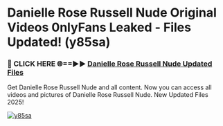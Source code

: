 # Danielle Rose Russell Nude Original Videos 0nlyFans Leaked - Files Updated! (y85sa)

<h3>🔴 CLICK HERE 🌐==►► <a href="https://tinyurl.com/yc6ubb5a" rel="nofollow">Danielle Rose Russell Nude Updated Files</a></h3>

Get Danielle Rose Russell Nude and all content. Now you can access all videos and pictures of Danielle Rose Russell Nude. New Updated Files 2025!

[![y85sa](https://i.imgur.com/7eu0CRL.gif)](https://tinyurl.com/yc6ubb5a)
